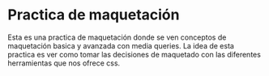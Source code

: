 # Practica de maquetación

Esta es una practica de maquetación donde se ven conceptos de maquetación basica y avanzada con media queries.
La idea de esta practica es ver como tomar las decisiones de maquetado con las diferentes herramientas que nos ofrece css.
